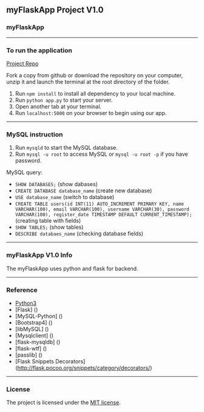 ## myFlaskApp Project V1.0

### myFlaskApp

---

### To run the application

[Project Repo](https://github.com/markchen555/myFlaskApp)

Fork a copy from github or download the repository on your computer, unzip it and launch the terminal at the root directory of the folder.

1. Run `npm install` to install all dependency to your local machine.
2. Run `python app.py` to start your server.
3. Open another tab at your terminal.
4. Run `localhost:5000` on your browser to begin using our app.

---

### MySQL instruction

1. Run `mysqld` to start the MySQL database.
2. Run `mysql -u root` to access MySQL or `mysql -u root -p` if you have password.

MySQL query:
- `SHOW DATABASES;` (show dabases)
- `CREATE DATABASE database_name` (create new database)
- `USE database_name` (switch to database)
- `CREATE TABLE users(id INT(11) AUTO_INCREMENT PRIMARY KEY, name VARCHAR(100), email VARCHAR(100), username VARCHAR(30), password VARCHAR(100), register_date TIMESTAMP DEFAULT CURRENT_TIMESTAMP);` (creating table with fields)
- `SHOW TABLES;` (show tables)
- `DESCRIBE databaes_name` (checking database fields)

---

### myFlaskApp V1.0 Info

The myFlaskApp uses python and flask for backend.

---

### Reference

- [Python3](https://www.python.org/)
- [Flask] ()
- [MySQL-Python] ()
- [Bootstrap4] ()
- [libMySQL] ()
- [Mysqlclient] ()
- [flask-mysqldb] ()
- [flask-wtf] ()
- [passlib] ()
- [Flask Snippets Decorators] (http://flask.pocoo.org/snippets/category/decorators/)

---

### License

The project is licensed under the [MIT license](license.txt).